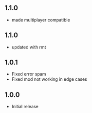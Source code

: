 ## 1.1.0
* made multiplayer compatible

## 1.1.0
* updated with rmt

## 1.0.1
* Fixed error spam
* Fixed mod not working in edge cases

## 1.0.0
* Initial release
